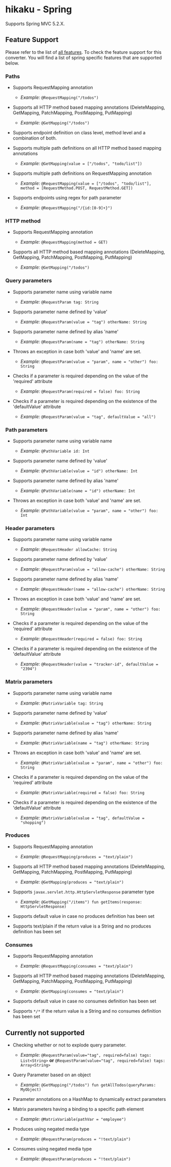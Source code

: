 # hikaku - Spring

Supports Spring MVC 5.2.X.

## Feature Support

Please refer to the list of [all features](../docs/features.md). To check the feature support for this converter.
You will find a list of spring specific features that are supported below.

### Paths

+ Supports RequestMapping annotation
  + _Example:_ `@RequestMapping("/todos")`

+ Supports all HTTP method based mapping annotations (DeleteMapping, GetMapping, PatchMapping, PostMapping, PutMapping)
  + _Example:_ `@GetMapping("/todos")`

+ Supports endpoint definition on class level, method level and a combination of both.

+ Supports multiple path definitions on all HTTP method based mapping annotations
  + _Example:_ `@GetMapping(value = ["/todos", "todo/list"])`

+ Supports multiple path definitions on RequestMapping annotation
  + _Example:_ `@RequestMapping(value = ["/todos", "todo/list"], method = [RequestMethod.POST, RequestMethod.GET])`

+ Supports endpoints using regex for path parameter
  + _Example:_ `@RequestMapping("/{id:[0-9]+}")`
  
### HTTP method

+ Supports RequestMapping annotation
  + _Example:_ `@RequestMapping(method = GET)`

+ Supports all HTTP method based mapping annotations (DeleteMapping, GetMapping, PatchMapping, PostMapping, PutMapping)
  + _Example:_ `@GetMapping("/todos")`

### Query parameters

+ Supports parameter name using variable name
  + _Example:_ `@RequestParam tag: String`

+ Supports parameter name defined by 'value'
  + _Example:_ `@RequestParam(value = "tag") otherName: String`

+ Supports parameter name defined by alias 'name'
  + _Example:_ `@RequestParam(name = "tag") otherName: String`

+ Throws an exception in case both 'value' and 'name' are set.
  + _Example:_ `@RequestParam(value = "param", name = "other") foo: String`

+ Checks if a parameter is required depending on the value of the 'required' attribute
  + _Example:_ `@RequestParam(required = false) foo: String`

+ Checks if a parameter is required depending on the existence of the 'defaultValue' attribute
  + _Example:_ `@RequestParam(value = "tag", defaultValue = "all")`

### Path parameters

+ Supports parameter name using variable name
  + _Example:_ `@PathVariable id: Int`

+ Supports parameter name defined by 'value'
  + _Example:_ `@PathVariable(value = "id") otherName: Int`

+ Supports parameter name defined by alias 'name'
  + _Example:_ `@PathVariable(name = "id") otherName: Int`

+ Throws an exception in case both 'value' and 'name' are set.
  + _Example:_ `@PathVariable(value = "param", name = "other") foo: Int`
  
### Header parameters

+ Supports parameter name using variable name
  + _Example:_ `@RequestHeader allowCache: String`

+ Supports parameter name defined by 'value'
  + _Example:_ `@RequestParam(value = "allow-cache") otherName: String`

+ Supports parameter name defined by alias 'name'
  + _Example:_ `@RequestHeader(name = "allow-cache") otherName: String`

+ Throws an exception in case both 'value' and 'name' are set.
  + _Example:_ `@RequestHeader(value = "param", name = "other") foo: String`

+ Checks if a parameter is required depending on the value of the 'required' attribute
  + _Example:_ `@RequestHeader(required = false) foo: String`

+ Checks if a parameter is required depending on the existence of the 'defaultValue' attribute
  + _Example:_ `@RequestHeader(value = "tracker-id", defaultValue = "2394")`

### Matrix parameters

+ Supports parameter name using variable name
  + _Example:_ `@MatrixVariable tag: String`

+ Supports parameter name defined by 'value'
  + _Example:_ `@MatrixVariable(value = "tag") otherName: String`

+ Supports parameter name defined by alias 'name'
  + _Example:_ `@MatrixVariable(name = "tag") otherName: String`

+ Throws an exception in case both 'value' and 'name' are set.
  + _Example:_ `@MatrixVariable(value = "param", name = "other") foo: String`

+ Checks if a parameter is required depending on the value of the 'required' attribute
  + _Example:_ `@MatrixVariable(required = false) foo: String`

+ Checks if a parameter is required depending on the existence of the 'defaultValue' attribute
  + _Example:_ `@MatrixVariable(value = "tag", defaultValue = "shopping")`
  
### Produces

+ Supports RequestMapping annotation
  + _Example:_ `@RequestMapping(produces = "text/plain")`

+ Supports all HTTP method based mapping annotations (DeleteMapping, GetMapping, PatchMapping, PostMapping, PutMapping)
  + _Example:_ `@GetMapping(produces = "text/plain")`

+ Supports `javax.servlet.http.HttpServletResponse` parameter type
  + _Example:_ `@GetMapping("/items") fun getItems(response: HttpServletResponse)`

+ Supports default value in case no produces definition has been set

+ Supports text/plain if the return value is a String and no produces definition has been set

### Consumes

+ Supports RequestMapping annotation
  + _Example:_ `@RequestMapping(consumes = "text/plain")`

+ Supports all HTTP method based mapping annotations (DeleteMapping, GetMapping, PatchMapping, PostMapping, PutMapping)
  + _Example:_ `@GetMapping(consumes = "text/plain")`

+ Supports default value in case no consumes definition has been set

+ Supports `*/*` if the return value is a String and no consumes definition has been set

## Currently not supported

+ Checking whether or not to explode query parameter.
  + _Example:_ `@RequestParam(value="tag", required=false) tags: List<String>` **or** `@RequestParam(value="tag", required=false) tags: Array<String>`

+ Query Parameter based on an object
  + _Example:_ `@GetMapping("/todos") fun getAllTodos(queryParams: MyObject)`
  
+ Parameter annotations on a HashMap to dynamically extract parameters

+ Matrix parameters having a binding to a specific path element 
  + _Example:_ `@MatrixVariable(pathVar = "employee")`
  
+ Produces using negated media type
  + _Example:_ `@RequestParam(produces = "!text/plain")`

+ Consumes using negated media type
  + _Example:_ `@RequestParam(produces = "!text/plain")`